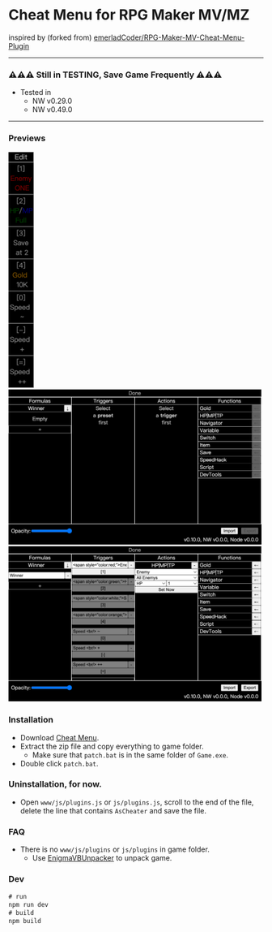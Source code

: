 # Cheat Menu for RPG Maker MV/MZ

inspired by (forked
from) [emerladCoder/RPG-Maker-MV-Cheat-Menu-Plugin](https://github.com/emerladCoder/RPG-Maker-MV-Cheat-Menu-Plugin)

---

### ⚠️⚠️⚠️ Still in TESTING, Save Game Frequently ⚠️⚠️⚠️

- Tested in
  - NW v0.29.0
  - NW v0.49.0

---

### Previews

<img src="samples/pic-main.png" alt="Main Picture" width="50">  
<br>
<img src="samples/pic-empty-settings.png" alt="Empty Settings" width="500">
<img src="samples/pic-settings.png" alt="Settings" width="500">

### Installation

- Download [Cheat Menu](https://github.com/allape/RPG-Maker-MV-Cheat-Menu-Plugin/releases).
- Extract the zip file and copy everything to game folder.
  - Make sure that `patch.bat` is in the same folder of `Game.exe`.
- Double click `patch.bat`.

### Uninstallation, for now.

- Open `www/js/plugins.js` or `js/plugins.js`, scroll to the end of the file,
  delete the line that contains `AsCheater` and save the file.

### FAQ

- There is no `www/js/plugins` or `js/plugins` in game folder.
  - Use [EnigmaVBUnpacker](https://f95zone.to/threads/rpg-maker-mv-unpacker.417/post-3577739) to unpack game.

### Dev

```shell
# run
npm run dev
# build
npm build
```
